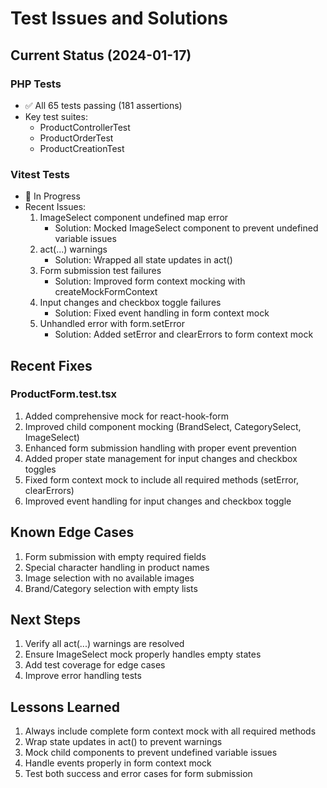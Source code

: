 # Test Issues and Solutions

## Current Status (2024-01-17)

### PHP Tests
- ✅ All 65 tests passing (181 assertions)
- Key test suites:
  - ProductControllerTest
  - ProductOrderTest
  - ProductCreationTest

### Vitest Tests
- 🔄 In Progress
- Recent Issues:
  1. ImageSelect component undefined map error
     - Solution: Mocked ImageSelect component to prevent undefined variable issues
  2. act(...) warnings
     - Solution: Wrapped all state updates in act()
  3. Form submission test failures
     - Solution: Improved form context mocking with createMockFormContext
  4. Input changes and checkbox toggle failures
     - Solution: Fixed event handling in form context mock
  5. Unhandled error with form.setError
     - Solution: Added setError and clearErrors to form context mock

## Recent Fixes

### ProductForm.test.tsx
1. Added comprehensive mock for react-hook-form
2. Improved child component mocking (BrandSelect, CategorySelect, ImageSelect)
3. Enhanced form submission handling with proper event prevention
4. Added proper state management for input changes and checkbox toggles
5. Fixed form context mock to include all required methods (setError, clearErrors)
6. Improved event handling for input changes and checkbox toggle

## Known Edge Cases
1. Form submission with empty required fields
2. Special character handling in product names
3. Image selection with no available images
4. Brand/Category selection with empty lists

## Next Steps
1. Verify all act(...) warnings are resolved
2. Ensure ImageSelect mock properly handles empty states
3. Add test coverage for edge cases
4. Improve error handling tests

## Lessons Learned
1. Always include complete form context mock with all required methods
2. Wrap state updates in act() to prevent warnings
3. Mock child components to prevent undefined variable issues
4. Handle events properly in form context mock
5. Test both success and error cases for form submission 